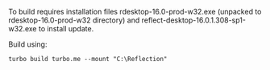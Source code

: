 To build requires installation files rdesktop-16.0-prod-w32.exe (unpacked to rdesktop-16.0-prod-w32 directory)
and reflect-desktop-16.0.1.308-sp1-w32.exe to install update.

Build using: 

    turbo build turbo.me --mount "C:\Reflection"
